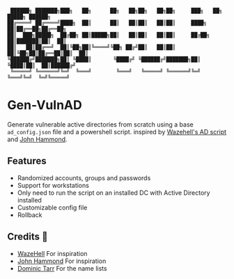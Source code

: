 ```shell
 ██████╗ ███████╗███╗   ██╗      ██╗   ██╗██╗   ██╗██╗     ███╗   ██╗ █████╗ ██████╗
██╔════╝ ██╔════╝████╗  ██║      ██║   ██║██║   ██║██║     ████╗  ██║██╔══██╗██╔══██╗
██║  ███╗█████╗  ██╔██╗ ██║█████╗██║   ██║██║   ██║██║     ██╔██╗ ██║███████║██║  ██║
██║   ██║██╔══╝  ██║╚██╗██║╚════╝╚██╗ ██╔╝██║   ██║██║     ██║╚██╗██║██╔══██║██║  ██║
╚██████╔╝███████╗██║ ╚████║       ╚████╔╝ ╚██████╔╝███████╗██║ ╚████║██║  ██║██████╔╝
 ╚═════╝ ╚══════╝╚═╝  ╚═══╝        ╚═══╝   ╚═════╝ ╚══════╝╚═╝  ╚═══╝╚═╝  ╚═╝╚═════╝
```
# Gen-VulnAD

Generate vulnerable active directories from scratch using a base `ad_config.json` file and a powershell script. inspired by [Wazehell's AD script](https://github.com/WazeHell/vulnerable-AD) and [John Hammond](https://github.com/JohnHammond).  

## Features
* Randomized accounts, groups and passwords
* Support for workstations
* Only need to run the script on an installed DC with Active Directory installed
* Customizable config file
* Rollback

## Credits :yellow_heart:
* [WazeHell](https://github.com/WazeHell/) For inspiration
* [John Hammond](https://github.com/JohnHammond) For inspiration
* [Dominic Tarr](https://github.com/dominictarr) For the name lists